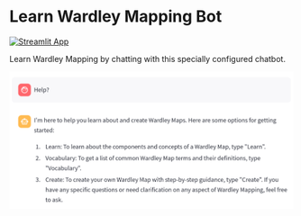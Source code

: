 # Learn Wardley Mapping Bot

[![Streamlit App](https://static.streamlit.io/badges/streamlit_badge_black_white.svg)](https://wardleymapbot.streamlit.app/)

Learn Wardley Mapping by chatting with this specially configured chatbot.

<div align="center">
  <img src="learnwardleymapping.png" alt="Learn Wardley Mapping Chatbot">
</div>
